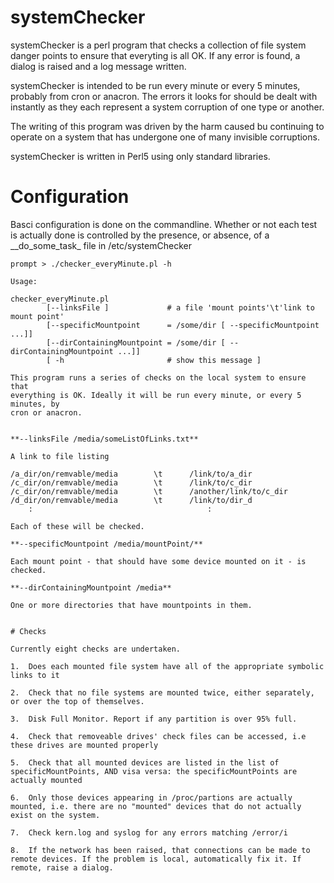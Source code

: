 # systemChecker

systemChecker is a perl program that checks a collection of file system danger points to ensure that everyting is all OK. If any error is found, a dialog is raised and a log message written.

systemChecker is intended to be run every minute or every 5 minutes, probably from cron or anacron. The errors it looks for should be dealt with instantly as they each represent a system corruption of one type or another.

The writing of this program was driven by the harm caused bu continuing to operate on a system that has undergone one of many invisible corruptions. 

systemChecker is written in Perl5 using only standard libraries. 


# Configuration

Basci configuration is done on the commandline. Whether or not each test is actually done is controlled by the presence, or absence, of a \_\_do\_some\_task\_ file in /etc/systemChecker 

```
prompt > ./checker_everyMinute.pl -h

Usage:

checker_everyMinute.pl
        [--linksFile ]             # a file 'mount points'\t'link to mount point'
        [--specificMountpoint      = /some/dir [ --specificMountpoint ...]]
        [--dirContainingMountpoint = /some/dir [ --dirContainingMountpoint ...]]
        [ -h                       # show this message ]

This program runs a series of checks on the local system to ensure that
everything is OK. Ideally it will be run every minute, or every 5 minutes, by
cron or anacron.


**--linksFile /media/someListOfLinks.txt**

A link to file listing 
```
	/a_dir/on/remvable/media		\t		/link/to/a_dir
	/c_dir/on/remvable/media		\t		/link/to/c_dir
	/c_dir/on/remvable/media		\t		/another/link/to/c_dir
	/d_dir/on/remvable/media		\t		/link/to/dir_d
		:										:

```
Each of these will be checked. 

**--specificMountpoint /media/mountPoint/**

Each mount point - that should have some device mounted on it - is checked.

**--dirContainingMountpoint	/media**

One or more directories that have mountpoints in them. 


# Checks

Currently eight checks are undertaken.

1.	Does each mounted file system have all of the appropriate symbolic links to it

2.	Check that no file systems are mounted twice, either separately, or over the top of themselves.

3.	Disk Full Monitor. Report if any partition is over 95% full. 

4.	Check that removeable drives' check files can be accessed, i.e these drives are mounted properly

5.	Check that all mounted devices are listed in the list of specificMountPoints, AND visa versa: the specificMountPoints are actually mounted

6.	Only those devices appearing in /proc/partions are actually mounted, i.e. there are no "mounted" devices that do not actually exist on the system. 

7.	Check kern.log and syslog for any errors matching /error/i

8.	If the network has been raised, that connections can be made to remote devices. If the problem is local, automatically fix it. If remote, raise a dialog. 

